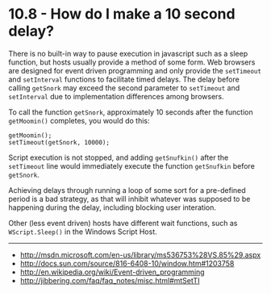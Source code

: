 10.8 - How do I make a 10 second delay?
=======================================

There is no built-in way to pause execution in javascript such
as a sleep function, but hosts usually provide a method of some
form. Web browsers are designed for event driven programming and
only provide the `setTimeout` and `setInterval` functions
to facilitate timed delays. The delay before calling `getSnork` may
exceed the second parameter to `setTimeout` and `setInterval`
due to implementation differences among browsers.

To call the function `getSnork`, approximately 10 seconds
after the function `getMoomin()` completes, you would do this:

    getMoomin();
    setTimeout(getSnork, 10000);

Script execution is not stopped, and adding `getSnufkin()` after the
`setTimeout` line would immediately execute the function `getSnufkin`
before `getSnork`.

Achieving delays through running a loop of some sort for a pre-defined
period is a bad strategy, as that will inhibit whatever was supposed to
be happening during the delay, including blocking user interation.

Other (less event driven) hosts have different wait functions,
such as `WScript.Sleep()` in the Windows Script Host.

----

* <http://msdn.microsoft.com/en-us/library/ms536753%28VS.85%29.aspx>
* <http://docs.sun.com/source/816-6408-10/window.htm#1203758>
* <http://en.wikipedia.org/wiki/Event-driven_programming>
* <http://jibbering.com/faq/faq_notes/misc.html#mtSetTI>